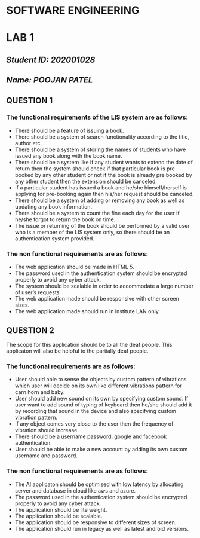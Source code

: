 # SOFTWARE ENGINEERING
# LAB 1 
## _Student ID: 202001028_
## _Name: POOJAN PATEL_

## QUESTION 1
### The functional requirements of the  LIS system are as follows:
* There should be a feature of issuing a book.
* There should be a system of search functionality according to the title, author etc.
* There should be a system of storing the names of students who have issued any book along with the book name.
* There should be a system like if any student wants to extend the date of return then the system should check if that particular book is pre booked by any other student or not if the book is already pre booked by any other student then the extension should be canceled.
* If a particular student has issued a book and he/she himself/herself is applying for pre-booking again then his/her request should be canceled.
* There should be a system of adding or removing any book as well as updating any book information.
* There should be a system to count the fine each day for the user if he/she forgot to return the book on time.
* The issue or returning of the book should be performed by a valid user who is a member of the LIS system only, so there should be an authentication system provided.

### The non functional requirements are as follows:
* The web application should be made in HTML 5.
* The password used in the authentication system should be encrypted properly to avoid any cyber attack.
* The system should be scalable in order to accommodate a large number of user’s requests.
* The web application made should be responsive with other screen sizes.
* The web application made should run in institute LAN only.


## QUESTION 2

The scope for this application should be to all the deaf people. This applicaton will also be helpful to the partially deaf people.

### The functional requirements are as follows:
* User should able to sense the objects by custom pattern of vibrations which user will decide on its own like different vibrations pattern for carn horn and baby.
* User should add new sound on its own by specifying custom sound. If user want to add sound of typing of keyboard then he/she should add it by recording that sound in the device and also specifying custom vibration pattern.
* If any object comes very close to the user then the frequency of vibration should increase.
* There should be a username password, google and facebook authentication.
* User should be able to make a new account by adding its own custom username and password.

### The non functional requirements are as follows:
* The AI applicaton should be optimised with low latency by allocating server and database in cloud like aws and azure.
* The password used in the authentication system should be encrypted properly to avoid any cyber attack.
* The application should be lite weight.
* The application should be scalable.
* The application should be responsive to different sizes of screen.
* The application should run in legacy as well as latest android versions.
